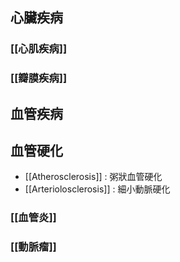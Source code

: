 ## 心臟疾病
### [[心肌疾病]]
### [[瓣膜疾病]]
## 血管疾病
## 血管硬化
- [[Atherosclerosis]] : 粥狀血管硬化
- [[Arteriolosclerosis]] : 細小動脈硬化
### [[血管炎]]
### [[動脈瘤]]
